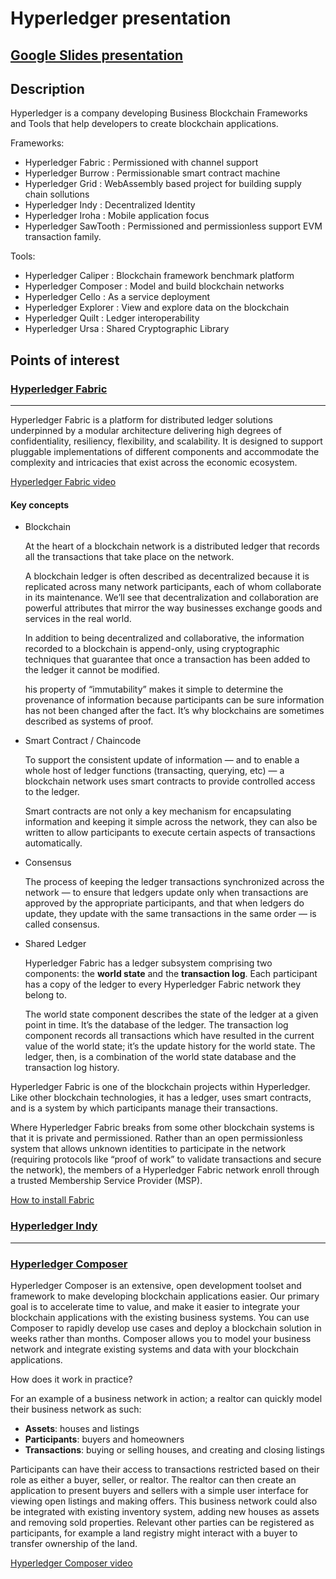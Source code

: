 # Hyperledger presentation

## [Google Slides presentation ](https://docs.google.com/presentation/d/1sM18O4OJASJH_QdXBvqwxRzGSdO-RqDjXDqpDKGraOE/edit?usp=sharing )

## Description 
Hyperledger is a company developing Business Blockchain Frameworks and Tools that help developers to create blockchain applications.

Frameworks:

- Hyperledger Fabric : Permissioned with channel support
- Hyperledger Burrow : Permissionable smart contract machine
- Hyperledger Grid : WebAssembly based project for building supply chain sollutions
- Hyperledger Indy : Decentralized Identity
- Hyperledger Iroha : Mobile application focus
- Hyperledger SawTooth : Permissioned and permissionless support EVM transaction family.

Tools:

- Hyperledger Caliper : Blockchain framework benchmark platform
- Hyperledger Composer : Model and build blockchain networks
- Hyperledger Cello : As a service deployment
- Hyperledger Explorer : View and explore data on the blockchain
- Hyperledger Quilt : Ledger interoperability
- Hyperledger Ursa : Shared Cryptographic Library

## Points of interest

### [Hyperledger Fabric](https://hyperledger-fabric.readthedocs.io/en/release-1.4/)
-------------------
Hyperledger Fabric is a platform for distributed ledger solutions underpinned by a modular architecture delivering high degrees of confidentiality, resiliency, flexibility, and scalability. It is designed to support pluggable implementations of different components and accommodate the complexity and intricacies that exist across the economic ecosystem.

[Hyperledger Fabric video](https://github.com/buzduganalex1/Programare-concurenta-si-distribuita/blob/master/Homework5/documentation/2019-04-01%2010-29-19.mkv)

#### Key concepts

- Blockchain

    At the heart of a blockchain network is a distributed ledger that records all the transactions that take place on the network.

    A blockchain ledger is often described as decentralized because it is replicated across many network participants, each of whom collaborate in its maintenance. We’ll see that decentralization and collaboration are powerful attributes that mirror the way businesses exchange goods and services in the real world.

    In addition to being decentralized and collaborative, the information recorded to a blockchain is append-only, using cryptographic techniques that guarantee that once a transaction has been added to the ledger it cannot be modified.

    his property of “immutability” makes it simple to determine the provenance of information because participants can be sure information has not been changed after the fact. It’s why blockchains are sometimes described as systems of proof.

- Smart Contract / Chaincode

    To support the consistent update of information — and to enable a whole host of ledger functions (transacting, querying, etc) — a blockchain network uses smart contracts to provide controlled access to the ledger.

    Smart contracts are not only a key mechanism for encapsulating information and keeping it simple across the network, they can also be written to allow participants to execute certain aspects of transactions automatically.

- Consensus

    The process of keeping the ledger transactions synchronized across the network — to ensure that ledgers update only when transactions are approved by the appropriate participants, and that when ledgers do update, they update with the same transactions in the same order — is called consensus.

- Shared Ledger

    Hyperledger Fabric has a ledger subsystem comprising two components: the __world state__ and the __transaction log__. Each participant has a copy of the ledger to every Hyperledger Fabric network they belong to.

    The world state component describes the state of the ledger at a given point in time. It’s the database of the ledger. The transaction log component records all transactions which have resulted in the current value of the world state; it’s the update history for the world state. The ledger, then, is a combination of the world state database and the transaction log history.

Hyperledger Fabric is one of the blockchain projects within Hyperledger. Like other blockchain technologies, it has a ledger, uses smart contracts, and is a system by which participants manage their transactions.

Where Hyperledger Fabric breaks from some other blockchain systems is that it is private and permissioned. Rather than an open permissionless system that allows unknown identities to participate in the network (requiring protocols like “proof of work” to validate transactions and secure the network), the members of a Hyperledger Fabric network enroll through a trusted Membership Service Provider (MSP).

[How to install Fabric](https://www.youtube.com/watch?v=7BeJ6MSKH9k)

### [Hyperledger Indy](https://github.com/hyperledger/indy-node#how-to-contribute0)
--------------------

### [Hyperledger Composer](https://hyperledger.github.io/composer/latest/)

Hyperledger Composer is an extensive, open development toolset and framework to make developing blockchain applications easier. Our primary goal is to accelerate time to value, and make it easier to integrate your blockchain applications with the existing business systems. You can use Composer to rapidly develop use cases and deploy a blockchain solution in weeks rather than months. Composer allows you to model your business network and integrate existing systems and data with your blockchain applications.

How does it work in practice?

For an example of a business network in action; a realtor can quickly model their business network as such:

- __Assets__: houses and listings
- __Participants__: buyers and homeowners
- __Transactions__: buying or selling houses, and creating and closing listings

Participants can have their access to transactions restricted based on their role as either a buyer, seller, or realtor. The realtor can then create an application to present buyers and sellers with a simple user interface for viewing open listings and making offers. This business network could also be integrated with existing inventory system, adding new houses as assets and removing sold properties. Relevant other parties can be registered as participants, for example a land registry might interact with a buyer to transfer ownership of the land.

[Hyperledger Composer video](https://github.com/buzduganalex1/Programare-concurenta-si-distribuita/blob/master/Homework5/documentation/2019-04-01%2010-29-19.mkv)